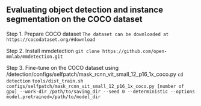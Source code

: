 ## Evaluating object detection and instance segmentation on the COCO dataset
Step 1. Prepare COCO dataset
`The dataset can be downloaded at https://cocodataset.org/#download`

Step 2. Install mmdetection
`git clone https://github.com/open-mmlab/mmdetection.git`

Step 3. Fine-tune on the COCO dataset using /detection/configs/selfpatch/mask_rcnn_vit_small_12_p16_1x_coco.py
`cd detection`
`tools/dist_train.sh configs/selfpatch/mask_rcnn_vit_small_12_p16_1x_coco.py [number of gpu] --work-dir /path/to/saving_dir --seed 0 --deterministic --options model.pretrained=/path/to/model_dir`
